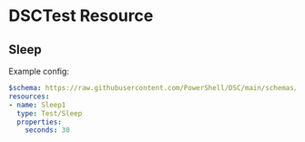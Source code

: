 # DSCTest Resource

## Sleep

Example config:

```yaml
$schema: https://raw.githubusercontent.com/PowerShell/DSC/main/schemas/2023/08/config/document.json
resources:
- name: Sleep1
  type: Test/Sleep
  properties:
    seconds: 30
```
